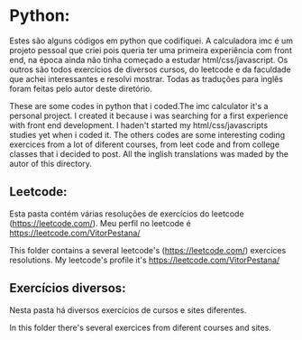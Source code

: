 # Python:
Estes são alguns códigos em python que codifiquei. A calculadora imc é um projeto pessoal que criei pois queria ter uma primeira experiência com front end, na época ainda não tinha começado a estudar html/css/javascript. Os outros são todos exercícios de diversos cursos, do leetcode e da faculdade que achei interessantes e resolvi mostrar. Todas as traduções para inglês foram feitas pelo autor deste diretório.

These are some codes in python that i coded.The imc calculator it's a personal project. I created it because i was searching for a first experience with front end development. I haden't started my html/css/javascripts studies yet when i coded it. The others codes are some interesting coding exercices from a lot of diferent courses, from leet code and from college classes that i decided to post. All the inglish translations was maded by the autor of this directory.

## Leetcode:
Esta pasta contém várias resoluções de exercícios do leetcode (https://leetcode.com/). Meu perfil no leetcode é https://leetcode.com/VitorPestana/

This folder contains a several leetcode's (https://leetcode.com/) exercices resolutions. My leetcode's profile it's https://leetcode.com/VitorPestana/

## Exercícios diversos:

Nesta pasta há diversos exercícios de cursos e sites diferentes.

In this folder there's several exercices from diferent courses and sites.

##
